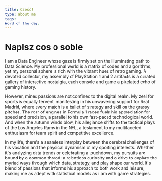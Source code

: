 ```yaml
---
title: Cześć!
type: about me
tags: 
Word of the day:
---
```

# Napisz cos o sobie
I am a Data Engineer whose gaze is firmly set on the illuminating path to Data Science. My professional world is a matrix of codes and algorithms, yet my personal sphere is rich with the vibrant hues of retro gaming. A devoted collector, my assembly of PlayStation 1 and 2 artifacts is a curated gallery of interactive nostalgia, each console and game a pixelated echo of gaming history.

However, mines passions are not confined to the digital realm. My zeal for sports is equally fervent, manifesting in his unwavering support for Real Madrid, where every match is a ballet of strategy and skill on the grassy pitches. The roar of engines in Formula 1 races fuels his appreciation for speed and precision, a parallel to his own fast-paced technological world. And when the autumn winds blow, his allegiance shifts to the tactical plays of the Los Angeles Rams in the NFL, a testament to my multifaceted enthusiasm for team spirit and competitive excellence.

In my life, there's a seamless interplay between the cerebral challenges of his vocation and the physical dynamism of my sporting interests. Whether it's analyzing data trends or celebrating a touchdown, my pursuits are bound by a common thread: a relentless curiosity and a drive to explore the myriad ways through which data, strategy, and play shape our world. It's blend of passions that informs his approach to both work and leisure, making me as adept with statistical models as i am with game strategies.